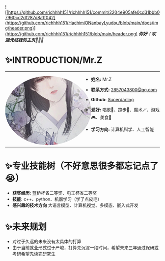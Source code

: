 ![[https://github.com/richhhh151/richhhh151/commit/2204e905afe0cd31bbb07960cc2df287d8a1f042](https://github.com/richhhh151/HachimiONanbayLyudou/blob/main/docs/img/header.png)](https://github.com/richhhh151/richhhh151/blob/main/header.png)
***你好！欢迎光临我的主页🧡💛💚***  
# ✨INTRODUCTION/Mr.Z
---   
<img align="left" src="https://raw.githubusercontent.com/richhhh151/HachimiONanbayLyudou/main/docs/img/IMG_2304.png" width="280" style="border-radius:50%"/>  

- **姓名:** Mr.Z

- **联系方式:** 2857043800@qq.com

- **Github:** [Superdarling](https://github.com/richhhh151)

- **爱好:** 唱歌🎤、跑步🏃、魔术🪄、游戏🎮、美食🥘

- **学习方向:** 计算机科学、人工智能
<br><br><br>
---  
  
# ✨专业技能树（不好意思很多都忘记点了😭）  
- **获奖经历:** 蓝桥杯省二等奖、电工杯省二等奖
- **技能:** c++、python、机器学习（学了点皮毛）
- **感兴趣的技术方向** 大语言模型、计算机视觉、多模态、嵌入式开发
# ✨未来规划
- 对过于久远的未来没有太具体的打算
- 由于当前就业形式过于严峻，打算先沉淀一段时间，希望未来三年通过保研或考研希望先读完研究生
<!--
